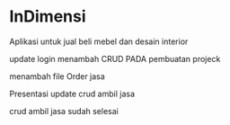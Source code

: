 # InDimensi
Aplikasi untuk jual beli mebel dan desain interior



update login
 menambah CRUD PADA pembuatan projeck
 
 menambah file Order jasa
 
 Presentasi
update crud ambil jasa

crud ambil jasa sudah selesai
